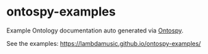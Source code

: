 # ontospy-examples

Example Ontology documentation auto generated via [Ontospy](https://github.com/lambdamusic/Ontospy).

See the examples: https://lambdamusic.github.io/ontospy-examples/
